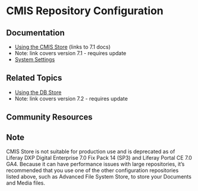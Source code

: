 # CMIS Repository Configuration

## Documentation

* [Using the CMIS Store](https://portal.liferay.dev/docs/7-1/deploy/-/knowledge_base/d/using-the-cmis-store) (links to 7.1 docs)
* Note: link covers version 7.1 - requires update
* [System Settings](https://learn.liferay.com/dxp/7.x/en/system-administration/system-settings/system-settings.html)

## Related Topics

* [Using the DB Store](https://portal.liferay.dev/docs/7-2/deploy/-/knowledge_base/d/using-the-dbstore)
* Note: link covers version 7.2 - requires update

## Community Resources

## Note

CMIS Store is not suitable for production use and is deprecated as of Liferay DXP Digital Enterprise 7.0 Fix Pack 14 (SP3) and Liferay Portal CE 7.0 GA4. Because it can have performance issues with large repositories, it’s recommended that you use one of the other configuration repositories listed above, such as Advanced File System Store, to store your Documents and Media files.